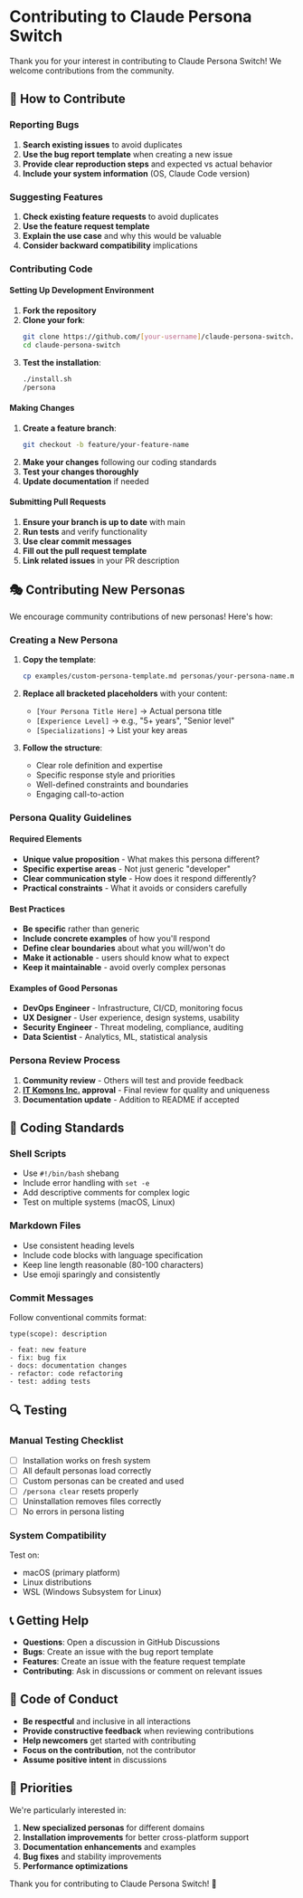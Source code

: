 # Contributing to Claude Persona Switch

Thank you for your interest in contributing to Claude Persona Switch! We welcome contributions from the community.

## 🤝 How to Contribute

### Reporting Bugs

1. **Search existing issues** to avoid duplicates
2. **Use the bug report template** when creating a new issue
3. **Provide clear reproduction steps** and expected vs actual behavior
4. **Include your system information** (OS, Claude Code version)

### Suggesting Features

1. **Check existing feature requests** to avoid duplicates  
2. **Use the feature request template** 
3. **Explain the use case** and why this would be valuable
4. **Consider backward compatibility** implications

### Contributing Code

#### Setting Up Development Environment

1. **Fork the repository**
2. **Clone your fork**:
   ```bash
   git clone https://github.com/[your-username]/claude-persona-switch.git
   cd claude-persona-switch
   ```
3. **Test the installation**:
   ```bash
   ./install.sh
   /persona
   ```

#### Making Changes

1. **Create a feature branch**:
   ```bash
   git checkout -b feature/your-feature-name
   ```
2. **Make your changes** following our coding standards
3. **Test your changes thoroughly**
4. **Update documentation** if needed

#### Submitting Pull Requests

1. **Ensure your branch is up to date** with main
2. **Run tests** and verify functionality
3. **Use clear commit messages**
4. **Fill out the pull request template**
5. **Link related issues** in your PR description

## 🎭 Contributing New Personas

We encourage community contributions of new personas! Here's how:

### Creating a New Persona

1. **Copy the template**:
   ```bash
   cp examples/custom-persona-template.md personas/your-persona-name.md
   ```

2. **Replace all bracketed placeholders** with your content:
   - `[Your Persona Title Here]` → Actual persona title
   - `[Experience Level]` → e.g., "5+ years", "Senior level"
   - `[Specializations]` → List your key areas

3. **Follow the structure**:
   - Clear role definition and expertise
   - Specific response style and priorities  
   - Well-defined constraints and boundaries
   - Engaging call-to-action

### Persona Quality Guidelines

#### Required Elements
- **Unique value proposition** - What makes this persona different?
- **Specific expertise areas** - Not just generic "developer"
- **Clear communication style** - How does it respond differently?
- **Practical constraints** - What it avoids or considers carefully

#### Best Practices
- **Be specific** rather than generic
- **Include concrete examples** of how you'll respond
- **Define clear boundaries** about what you will/won't do
- **Make it actionable** - users should know what to expect
- **Keep it maintainable** - avoid overly complex personas

#### Examples of Good Personas
- **DevOps Engineer** - Infrastructure, CI/CD, monitoring focus
- **UX Designer** - User experience, design systems, usability
- **Security Engineer** - Threat modeling, compliance, auditing
- **Data Scientist** - Analytics, ML, statistical analysis

### Persona Review Process

1. **Community review** - Others will test and provide feedback
2. **[IT Komons Inc.](https://it-komons.jp) approval** - Final review for quality and uniqueness  
3. **Documentation update** - Addition to README if accepted

## 📝 Coding Standards

### Shell Scripts
- Use `#!/bin/bash` shebang
- Include error handling with `set -e`  
- Add descriptive comments for complex logic
- Test on multiple systems (macOS, Linux)

### Markdown Files
- Use consistent heading levels
- Include code blocks with language specification
- Keep line length reasonable (80-100 characters)
- Use emoji sparingly and consistently

### Commit Messages
Follow conventional commits format:
```
type(scope): description

- feat: new feature
- fix: bug fix  
- docs: documentation changes
- refactor: code refactoring
- test: adding tests
```

## 🔍 Testing

### Manual Testing Checklist
- [ ] Installation works on fresh system
- [ ] All default personas load correctly
- [ ] Custom personas can be created and used
- [ ] `/persona clear` resets properly
- [ ] Uninstallation removes files correctly
- [ ] No errors in persona listing

### System Compatibility
Test on:
- macOS (primary platform)
- Linux distributions  
- WSL (Windows Subsystem for Linux)

## 📞 Getting Help

- **Questions**: Open a discussion in GitHub Discussions
- **Bugs**: Create an issue with the bug report template  
- **Features**: Create an issue with the feature request template
- **Contributing**: Ask in discussions or comment on relevant issues

## 📄 Code of Conduct

- **Be respectful** and inclusive in all interactions
- **Provide constructive feedback** when reviewing contributions
- **Help newcomers** get started with contributing
- **Focus on the contribution**, not the contributor
- **Assume positive intent** in discussions

## 🎯 Priorities

We're particularly interested in:

1. **New specialized personas** for different domains
2. **Installation improvements** for better cross-platform support  
3. **Documentation enhancements** and examples
4. **Bug fixes** and stability improvements
5. **Performance optimizations**

Thank you for contributing to Claude Persona Switch! 🚀